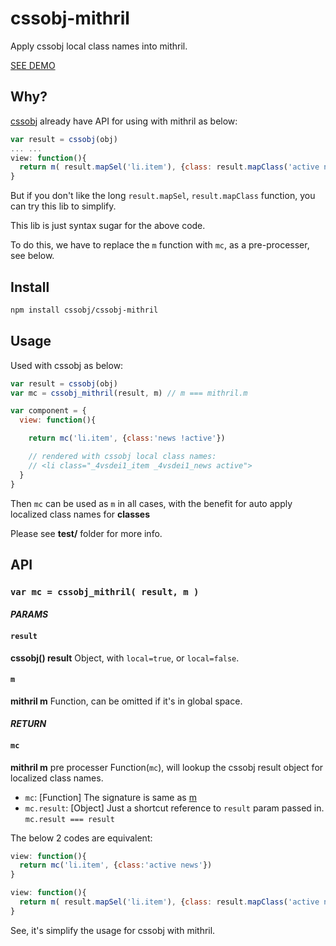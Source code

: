 # cssobj-mithril

Apply cssobj local class names into mithril.

[SEE DEMO](https://cssobj.github.io/cssobj-mithril/test/)

## Why?

[cssobj](https://github.com/cssobj/cssobj) already have API for using with mithril as below:

``` javascript
var result = cssobj(obj)
... ...
view: function(){
  return m( result.mapSel('li.item'), {class: result.mapClass('active news')} )
}
```

But if you don't like the long `result.mapSel`, `result.mapClass` function, you can try this lib to simplify.

This lib is just syntax sugar for the above code.

To do this, we have to replace the `m` function with `mc`, as a pre-processer, see below.

## Install

```bash
npm install cssobj/cssobj-mithril
```

## Usage

Used with cssobj as below:

```javascript
var result = cssobj(obj)
var mc = cssobj_mithril(result, m) // m === mithril.m

var component = {
  view: function(){

    return mc('li.item', {class:'news !active'})

    // rendered with cssobj local class names:
    // <li class="_4vsdei1_item _4vsdei1_news active">
  }
}
```

Then `mc` can be used as `m` in all cases, with the benefit for auto apply localized class names for **classes**

Please see **test/** folder for more info.

## API

### `var mc = cssobj_mithril( result, m )`

#### *PARAMS*

#### `result`

**cssobj() result** Object, with `local=true`, or `local=false`.

#### `m`

**mithril m** Function, can be omitted if it's in global space.

#### *RETURN*

#### `mc`

**mithril m** pre processer Function(`mc`), will lookup the cssobj result object for localized class names.

 - `mc`: [Function] The signature is same as [m](http://mithril.js.org/mithril.html#signature)
 - `mc.result`: [Object] Just a shortcut reference to `result` param passed in. `mc.result === result`

The below 2 codes are equivalent:

```javascript
view: function(){
  return mc('li.item', {class:'active news'})
}
```

```javascript
view: function(){
  return m( result.mapSel('li.item'), {class: result.mapClass('active news')} )
}
```

See, it's simplify the usage for cssobj with mithril.



